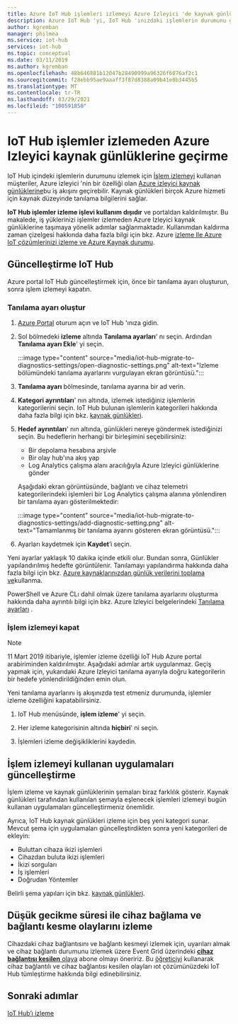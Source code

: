 ```yaml
---
title: Azure IoT Hub işlemleri izlemeyi Azure Izleyici 'de kaynak günlüklerine IoT Hub geçirme | Microsoft Docs
description: Azure IoT Hub 'yi, IoT Hub 'ınızdaki işlemlerin durumunu gerçek zamanlı olarak izlemek için işlem izleme yerine Azure Izleyici 'yi kullanacak şekilde güncelleştirme.
author: kgremban
manager: philmea
ms.service: iot-hub
services: iot-hub
ms.topic: conceptual
ms.date: 03/11/2019
ms.author: kgremban
ms.openlocfilehash: 48b646881b12047b28490999a96326f6076af2c1
ms.sourcegitcommit: f28ebb95ae9aaaff3f87d8388a09b41e0b3445b5
ms.translationtype: MT
ms.contentlocale: tr-TR
ms.lasthandoff: 03/29/2021
ms.locfileid: "100591850"
---
```

# <a name="migrate-your-iot-hub-from-operations-monitoring-to-azure-monitor-resource-logs"></a>IoT Hub işlemler izlemeden Azure Izleyici kaynak günlüklerine geçirme

IoT Hub içindeki işlemlerin durumunu izlemek için [İşlem izlemeyi](iot-hub-operations-monitoring.md) kullanan müşteriler, Azure izleyici 'nin bir özelliği olan [Azure izleyici kaynak günlüklerine](../azure-monitor/essentials/platform-logs-overview.md)bu iş akışını geçirebilir. Kaynak günlükleri birçok Azure hizmeti için kaynak düzeyinde tanılama bilgilerini sağlar.

**IoT Hub işlemler izleme işlevi kullanım dışıdır** ve portaldan kaldırılmıştır. Bu makalede, iş yüklerinizi işlemler izlemeden Azure Izleyici kaynak günlüklerine taşımaya yönelik adımlar sağlanmaktadır. Kullanımdan kaldırma zaman çizelgesi hakkında daha fazla bilgi için bkz. Azure [izleme Ile Azure IoT çözümlerinizi izleme ve Azure Kaynak durumu](https://azure.microsoft.com/blog/monitor-your-azure-iot-solutions-with-azure-monitor-and-azure-resource-health/).

## <a name="update-iot-hub"></a>Güncelleştirme IoT Hub

Azure portal IoT Hub güncelleştirmek için, önce bir tanılama ayarı oluşturun, sonra işlem izlemeyi kapatın.  

### <a name="create-a--diagnostic-setting"></a>Tanılama ayarı oluştur

1. [Azure Portal](https://portal.azure.com) oturum açın ve IoT Hub 'ınıza gidin.

1. Sol bölmedeki **izleme** altında **Tanılama ayarları**' nı seçin. Ardından **Tanılama ayarı Ekle**' yi seçin.

   :::image type="content" source="media/iot-hub-migrate-to-diagnostics-settings/open-diagnostic-settings.png" alt-text="Izleme bölümündeki tanılama ayarlarını vurgulayan ekran görüntüsü.":::

1. **Tanılama ayarı** bölmesinde, tanılama ayarına bir ad verin.

1. **Kategori ayrıntıları**' nın altında, izlemek istediğiniz işlemlerin kategorilerini seçin. IoT Hub bulunan işlemlerin kategorileri hakkında daha fazla bilgi için bkz. [kaynak günlükleri](monitor-iot-hub-reference.md#resource-logs).

1. **Hedef ayrıntıları**' nın altında, günlükleri nereye göndermek istediğinizi seçin. Bu hedeflerin herhangi bir birleşimini seçebilirsiniz:

   * Bir depolama hesabına arşivle
   * Bir olay hub'ına akış yap
   * Log Analytics çalışma alanı aracılığıyla Azure Izleyici günlüklerine gönder

   Aşağıdaki ekran görüntüsünde, bağlantı ve cihaz telemetri kategorilerindeki işlemleri bir Log Analytics çalışma alanına yönlendiren bir tanılama ayarı gösterilmektedir:

   :::image type="content" source="media/iot-hub-migrate-to-diagnostics-settings/add-diagnostic-setting.png" alt-text="Tamamlanmış bir tanılama ayarını gösteren ekran görüntüsü.":::

1. Ayarları kaydetmek için **Kaydet**’i seçin.

Yeni ayarlar yaklaşık 10 dakika içinde etkili olur. Bundan sonra, Günlükler yapılandırılmış hedefte görüntülenir. Tanılamayı yapılandırma hakkında daha fazla bilgi için bkz. [Azure kaynaklarınızdan günlük verilerini toplama ve](../azure-monitor/essentials/platform-logs-overview.md)kullanma.

PowerShell ve Azure CLı dahil olmak üzere tanılama ayarlarını oluşturma hakkında daha ayrıntılı bilgi için bkz. Azure Izleyici belgelerindeki [Tanılama ayarları](../azure-monitor/essentials/diagnostic-settings.md) .

### <a name="turn-off-operations-monitoring"></a>İşlem izlemeyi kapat

> [!NOTE]
> 11 Mart 2019 itibariyle, işlemler izleme özelliği IoT Hub Azure portal arabiriminden kaldırılmıştır. Aşağıdaki adımlar artık uygulanmaz. Geçiş yapmak için, yukarıdaki Azure Izleyici tanılama ayarıyla doğru kategorilerin bir hedefe yönlendirildiğinden emin olun.

Yeni tanılama ayarlarını iş akışınızda test etmeniz durumunda, işlemler izleme özelliğini kapatabilirsiniz. 

1. IoT Hub menüsünde, **işlem izleme**' yi seçin.

2. Her izleme kategorisinin altında **hiçbiri**' ni seçin.

3. İşlemleri izleme değişikliklerini kaydedin.

## <a name="update-applications-that-use-operations-monitoring"></a>İşlem izlemeyi kullanan uygulamaları güncelleştirme

İşlem izleme ve kaynak günlüklerinin şemaları biraz farklılık gösterir. Kaynak günlükleri tarafından kullanılan şemayla eşlenecek işlemleri izlemeyi bugün kullanan uygulamaları güncelleştirmeniz önemlidir.

Ayrıca, IoT Hub kaynak günlükleri izleme için beş yeni kategori sunar. Mevcut şema için uygulamaları güncelleştirdikten sonra yeni kategorileri de ekleyin:

* Buluttan cihaza ikizi işlemleri
* Cihazdan buluta ikizi işlemleri
* İkizi sorguları
* İş işlemleri
* Doğrudan Yöntemler

Belirli şema yapıları için bkz. [kaynak günlükleri](monitor-iot-hub-reference.md#resource-logs).

## <a name="monitoring-device-connect-and-disconnect-events-with-low-latency"></a>Düşük gecikme süresi ile cihaz bağlama ve bağlantı kesme olaylarını izleme

Cihazdaki cihaz bağlantısını ve bağlantı kesmeyi izlemek için, uyarıları almak ve cihaz bağlantı durumunu izlemek üzere Event Grid üzerindeki [ **cihaz bağlantısı kesilen** olaya](iot-hub-event-grid.md#event-types) abone olmayı öneririz. Bu [öğreticiyi](iot-hub-how-to-order-connection-state-events.md) kullanarak cihaz bağlantılı ve cihaz bağlantısı kesilen olayları ıot çözümünüzdeki IoT Hub tümleştirme hakkında bilgi edinebilirsiniz.

## <a name="next-steps"></a>Sonraki adımlar

[IoT Hub’ı izleme](monitor-iot-hub.md)